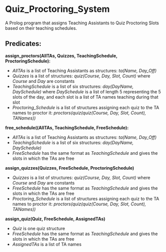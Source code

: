# Quiz_Proctoring_System
A Prolog program that assigns Teaching Assistants to Quiz Proctoring Slots based on their teaching schedules.
## Predicates:
  **assign_proctors(AllTAs, Quizzes, TeachingSchedule, ProctoringSchedule):**
  
  - _AllTAs_ is a list of Teaching Assistants as structures: _ta(Name, Day_Off)_
  - _Quizzes_ is a list of structures: _quiz(Course, Day, Slot, Count)_ where _Course_ and _Day_ are constants
  - _TeachingSchedule_ is a list of six structures: _day(DayName, DaySchedule)_ where _DaySchedule_ is a list of length 5 representing the 5 slots of the day, and each slot is a list of TA names teaching during that slot
  - _Proctoring_Schedule_ is a list of structures assigning each quiz to the TA names to proctor it: _proctors(quiz(quiz(Course, Day, Slot, Count), TANames))_
    
**free_schedule((AllTAs, TeachingSchedule, FreeSchedule):**

 - _AllTAs_ is a list of Teaching Assistants as structures: _ta(Name, Day_Off)_
 - _TeachingSchedule_ is a list of six structures: _day(DayName, DaySchedule)_
 - _FreeSchedule_ has the same format as _TeachingSchedule_ and gives the slots in which the TAs are free

**assign_quizzes(Quizzes, FreeSchedule, ProctoringSchedule)**

- _Quizzes_ is a list of structures: _quiz(Course, Day, Slot, Count)_ where _Course_ and _Day_ are constants
 - _FreeSchedule_ has the same format as _TeachingSchedule_ and gives the slots in which the TAs are free
 -  _Proctoring_Schedule_ is a list of structures assigning each quiz to the TA names to proctor it: _proctors(quiz(quiz(Course, Day, Slot, Count), TANames))_
   
 **assign_quiz(Quiz, FreeSchedule, AssignedTAs)** 

 - _Quiz_ is one quiz structure
 -  _FreeSchedule_ has the same format as _TeachingSchedule_ and gives the slots in which the TAs are free
 -  _AssignedTAs_ is a list of TA names
 

  
 
